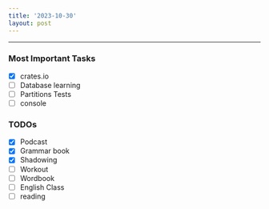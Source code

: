 ```yaml
---
title: '2023-10-30'
layout: post
---
```


---

### Most Important Tasks

- [x] crates.io
- [ ] Database learning
- [ ] Partitions Tests
- [ ] console

### TODOs

- [x] Podcast
- [x] Grammar book
- [x] Shadowing
- [ ] Workout
- [ ] Wordbook
- [ ] English Class
- [ ] reading
